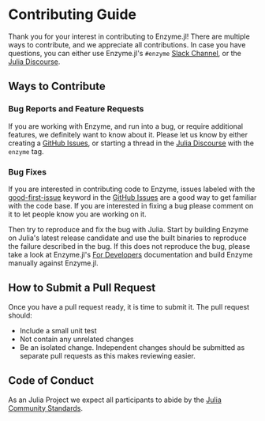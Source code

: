 # Contributing Guide

Thank you for your interest in contributing to Enzyme.jl! There are multiple ways to contribute, and we appreciate all contributions. In case you have questions, you can either use Enzyme.jl's `#enzyme` [Slack Channel](https://julialang.org/slack/), or the [Julia Discourse](https://discourse.julialang.org/).


## Ways to Contribute

### Bug Reports and Feature Requests

If you are working with Enzyme, and run into a bug, or require additional features, we definitely want to know about it. Please let us know by either creating a [GitHub Issues](https://github.com/EnzymeAD/Enzyme.jl/issues), or starting a thread in the [Julia Discourse](https://discourse.julialang.org/) with the `enzyme` tag.

### Bug Fixes

If you are interested in contributing code to Enzyme, issues labeled with the [good-first-issue](https://github.com/EnzymeAD/Enzyme.jl/issues?q=is%3Aopen+is%3Aissue+label%3A%22good+first+issue%22) keyword in the [GitHub Issues](https://github.com/EnzymeAD/Enzyme.jl/issues) are a good way to get familiar with the code base. If you are interested in fixing a bug please comment on it to let people know you are working on it.

Then try to reproduce and fix the bug with Julia. Start by building Enzyme on Julia's latest release candidate and use the built binaries to reproduce the failure described in the bug. If this does not reproduce the bug, please take a look at Enzyme.jl's [For Developers](https://enzyme.mit.edu/julia/dev_docs/) documentation and build Enzyme manually against Enzyme.jl.

## How to Submit a Pull Request

Once you have a pull request ready, it is time to submit it. The pull request should:

- Include a small unit test
- Not contain any unrelated changes
- Be an isolated change. Independent changes should be submitted as separate pull requests as this makes reviewing easier.

## Code of Conduct

As an Julia Project we expect all participants to abide by the [Julia Community Standards](https://julialang.org/community/standards/).
